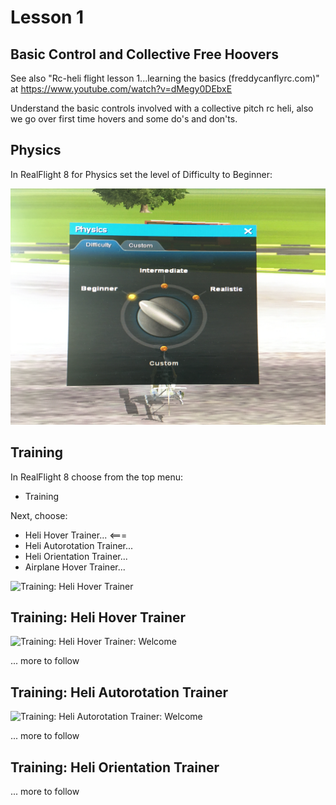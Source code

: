 # Lesson 1

## Basic Control and Collective Free Hoovers

See also "Rc-heli flight lesson 1...learning the basics (freddycanflyrc.com)" at https://www.youtube.com/watch?v=dMegy0DEbxE

Understand the basic controls involved with a collective pitch rc heli, also we go over first time hovers and some do's and don'ts.

## Physics

In RealFlight 8 for Physics set the level of Difficulty to Beginner:

![Difficulty: Beginner](https://github.com/vanHeemstraSystems/real-flight-simulator-8/blob/master/100/image0.jpeg)

## Training

In RealFlight 8 choose from the top menu:

- Training

Next, choose:

- Heli Hover Trainer...  <===
- Heli Autorotation Trainer...
- Heli Orientation Trainer...
- Airplane Hover Trainer...

![Training: Heli Hover Trainer](https://raw.githubusercontent.com/vanHeemstraSystems/real-flight-simulator-8/blob/master/100/image01.jpeg)

## Training: Heli Hover Trainer

![Training: Heli Hover Trainer: Welcome](https://raw.githubusercontent.com/vanHeemstraSystems/real-flight-simulator-8/master/100/image04.jpeg)



... more to follow

## Training: Heli Autorotation Trainer

![Training: Heli Autorotation Trainer: Welcome](https://raw.githubusercontent.com/vanHeemstraSystems/real-flight-simulator-8/master/100/image05.jpeg)





... more to follow

## Training: Heli Orientation Trainer

... more to follow

